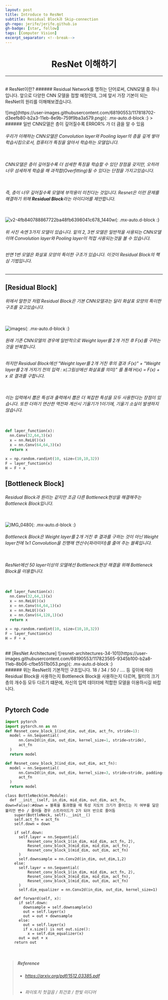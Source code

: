 ```yaml
---
layout: post
title: Introduce to ResNet
subtitle: Residual Block과 Skip-connection
gh-repo: jerife/jerife.github.io
gh-badge: [star, follow]
tags: [Computer Vision]
excerpt_separator: <!--break-->
---
```

<div align=center><h1>ResNet 이해하기</h1></div>
<!--break-->

----

 <br/>
# ResNet이란?
###### Residual Network를 명하는 단어로써, CNN모델 중 하나입니다. 앞으로 다양한 CNN 모델을 접할 예정인데, 그에 앞서 가장 기본이 되는 ResNet의 원리를 이해해보겠습니다. <br/> <br/> 
![img](https://user-images.githubusercontent.com/68190553/117818702-d3eefb80-b2a3-11eb-8e9b-759f9ba3a579.png){: .mx-auto.d-block :} 
> ######  일반 CNN모델은 층이 깊어질수록 ERROR% 가 더 큼을 알 수 있음

###### 우리가 이해하는 CNN모델은 Convolution layer와 Pooling layer의 층을 깊게 쌓아 학습시킴으로서, 컴퓨터가 특징을 알아서 학습하는 모델입니다.  <br/> <br/>
###### CNN모델은 층이 깊어질수록 더 섬세한 특징을 학습할 수 있단 장점을 갖지만, 오히려 너무 섬세하게 학습을 해 과적합(Overfitting)될 수 있다는 단점을 가지고있습니다.  <br/> <br/>
###### 즉, 층이 너무 깊어질수록 모델에 부작용이 미친다는 것입니다. Resnet은 이런 문제를 해결하기 위해  **Residual Block**라는  아이디어를 제안합니다. <br/> <br/>
![v2-4fb840788867722ba48fb6398041c678_1440w](https://user-images.githubusercontent.com/68190553/117786104-23bbcb80-b280-11eb-9b6e-55427faf1d62.jpg){: .mx-auto.d-block :} <br/>
###### 위 사진 속엔 3가지 모델이 있습니다. 밑의 2, 3번 모델은 일반적을 사용되는 CNN모델이며 Convolution layer와 Pooling layer이 적접 사용되는것을 볼 수 있습니다. <br/> 
###### 반면 1번 모델은 화살표 모양의 특이한 구조가 있습니다. 이것이 Residual Block의 핵심 기법입니다. <br/>

***

## [Residual Block]
###### 위에서 말한것 처럼 Residual Block은 기본 CNN모델과는 달리 화살표 모양의 특이한 구조를 갖고있습니다.<br/> <br/>
![images](https://user-images.githubusercontent.com/68190553/117819890-f5041c00-b2a4-11eb-89ef-68bad69af927.png){: .mx-auto.d-block :} <br/>
###### 원래 기존 CNN모델의 경우에 일반적으로 Weight layer를 2개 거친 후 F(x)를 구하는 것을 반복합니다. <br/>
###### 하지만 Residual Block에선 "Weight layer를 2개 거친 후의 결과 :F(x)" + "Weight layer를 2개 거치기 전의 입력 : x(그림상에선 화살표를 의미)" 를 통해 H(x) = F(x) + x 로 결과를 구합니다. <br/> <br/>
###### 이는 입력에서 뽑은 특성과 출력에서 뽑은 더 복잡한 특성을 모두 사용한다는 장점이 있습니다. 또한 더하기 연산한 역전파 계산시 기울기가 1이기에, 기울기 소실이 발생하지 않습니다.<br/> <br/>
```python
def layer_function(x):
  nn.Conv(32,64,3)(x)
  x = nn.ReLU()(x)
  x = nn.Conv(64,64,3)(x)
  return x
  
x = np.random.randint(10, size=(10,10,32))
F = layer_function(x)
H = F + x
```

## [Bottleneck Block]
###### Residual Block과 원리는 같지만 조금 다른 Bottleneck현상을 해결해주는 Bottleneck Block입니다.<br/> <br/>
![IMG_0480](https://user-images.githubusercontent.com/68190553/117821317-6bede480-b2a6-11eb-81b6-2b1aaae7c568.jpg){: .mx-auto.d-block :} <br/>
###### Bottleneck Block은  Weight layer를 2개 거친 후 결과를 구하는 것이 아닌  Weight layer전에 1x1 Convolution을 진행해 연산수(파라미터)를 줄여 주는 블록입니다. <br/> <br/>
###### ResNet에선 50 layer이상의 모델에선 Bottleneck현상 해결을 위해 Bottleneck Block을 이용합니다.<br/> <br/>
```python
def layer_function(x):
  nn.Conv(32,64,1)(x)
  x = nn.ReLU()(x)
  x = nn.Conv(64,64,1)(x)
  x = nn.ReLU()(x)
  x = nn.Conv(64,128,1)(x)
  return x
  
x = np.random.randint(10, size=(10,10,32))
F = layer_function(x)
H = F + x
```
<br/>
## [ResNet Architecture]
![resnet-architectures-34-101](https://user-images.githubusercontent.com/68190553/117823565-9345b100-b2a8-11eb-8b06-cfbe5511b053.png){: .mx-auto.d-block :} <br/>
###### 위는 ResNet의 기본적인 구조입니다. 18 / 34 / 50 / .... 등 깊이에 따라 Residual Block을 사용하는지 Bottleneck Block을 사용하는지 다르며, 필터의 크기 층의 개수등 모두 다르기 떄문에, 자신의 입력 데이터에 적합한 모델을 이용하시길 바랍니다.<br/> <br/>


## Pytorch Code
```python
import pytorch
import pytorch.nn as nn
def Resnet_conv_block_1(ind_dim, out_dim, act_fn, stride=1):
  model = nn.Sequential(
      nn.Conv2d(in_dim, out_dim, kernel_size=1, stride=stride),
      act_fn
  )
  return model
```
```python
def Resnet_conv_block_3(ind_dim, out_dim, act_fn):
  model = nn.Sequential(
      nn.Conv2d(in_dim, out_dim, kernel_size=3, stride=stride, padding=1),
      act_fn
  )
  return model
```
```
class BottleNeck(nn.Module):
  def __init__(self, in_dim, mid_dim, out_dim, act_fn, down=False):#down = 블록을 통과했을 때 특성 지도의 크기가 줄어드는 지 여부를 닮은 불리언 변수 / 줄어들 경우 스트라이드가 2가 되어 반으로 줄어듬
    super(BottleNeck, self).__init__()
    self.act_fn = act_fn
    self.down = down

    if self.down:
      self.layer = nn.Sequential(
          Resnet_conv_block_1(in_dim, mid_dim, act_fn, 2),
          Resnet_conv_block_3(mid_dim, mid_dim, act_fn),
          Resnet_conv_block_1(mid_dim, out_dim, act_fn)
      )
      self.downsample = nn.Conv2d(in_dim, out_dim,1,2)
    else:
      self.layer = nn.Sequential(
          Resnet_conv_block_1(in_dim, mid_dim, act_fn, 2),
          Resnet_conv_block_3(mid_dim, mid_dim, act_fn),
          Resnet_conv_block_1(mid_dim, out_dim, act_fn)
      )
      self.dim_equalizer = nn.Conv2d(in_dim, out_dim, kernel_size=1)

    def forward(self, x):
      if self.down:
        downsample = self.downsample(x)
        out = self.layer(x)
        out = out + downsample
      else:
        out = self.layer(x)
        if x.size() is not out.size():
          x = self.dim_equalizer(x)
      out = out + x
    return out
```
<br/>

> ##### Reference
> * ###### https://arxiv.org/pdf/1512.03385.pdf
> * ###### 파이토치 첫걸음 / 최건호 / 한빛 미디어
